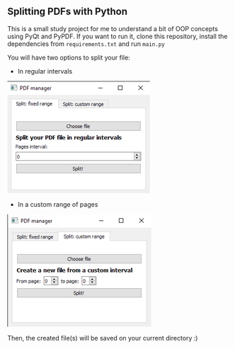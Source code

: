 ## Splitting PDFs with Python
This is a small study project for me to understand a bit of OOP concepts using PyQt and PyPDF.
If you want to run it, clone this repository, install the dependencies from `requirements.txt` and run `main.py` 

You will have two options to split your file:
- In regular intervals

![1](img/1.png)


- In a custom range of pages

![2](img/2.png)

Then, the created file(s) will be saved on your current directory :)